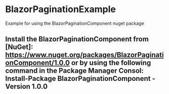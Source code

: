 # BlazorPaginationExample
Example for using the BlazorPaginationComponent nuget package

## Install the BlazorPaginationComponent from [NuGet]: https://www.nuget.org/packages/BlazorPaginationComponent/1.0.0 or by using the following command in the Package Manager Consol: Install-Package BlazorPaginationComponent -Version 1.0.0
